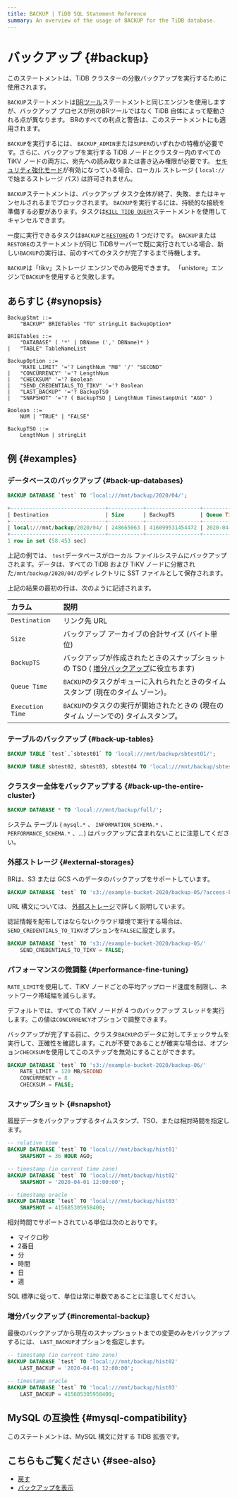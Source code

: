 ```yaml
---
title: BACKUP | TiDB SQL Statement Reference
summary: An overview of the usage of BACKUP for the TiDB database.
---
```


# バックアップ {#backup}

このステートメントは、TiDB クラスターの分散バックアップを実行するために使用されます。

`BACKUP`ステートメントは[BRツール](/br/backup-and-restore-overview.md)ステートメントと同じエンジンを使用しますが、バックアップ プロセスが別のBRツールではなく TiDB 自体によって駆動される点が異なります。 BRのすべての利点と警告は、このステートメントにも適用されます。

`BACKUP`を実行するには、 `BACKUP_ADMIN`または`SUPER`のいずれかの特権が必要です。さらに、バックアップを実行する TiDB ノードとクラスター内のすべての TiKV ノードの両方に、宛先への読み取りまたは書き込み権限が必要です。 [セキュリティ強化モード](/system-variables.md#tidb_enable_enhanced_security)が有効になっている場合、ローカル ストレージ ( `local://`で始まるストレージ パス) は許可されません。

`BACKUP`ステートメントは、バックアップ タスク全体が終了、失敗、またはキャンセルされるまでブロックされます。 `BACKUP`を実行するには、持続的な接続を準備する必要があります。タスクは[`KILL TIDB QUERY`](/sql-statements/sql-statement-kill.md)ステートメントを使用してキャンセルできます。

一度に実行できるタスクは`BACKUP`と[`RESTORE`](/sql-statements/sql-statement-restore.md)の 1 つだけです。 `BACKUP`または`RESTORE`のステートメントが同じ TiDBサーバーで既に実行されている場合、新しい`BACKUP`の実行は、前のすべてのタスクが完了するまで待機します。

`BACKUP`は「tikv」ストレージ エンジンでのみ使用できます。 「unistore」エンジンで`BACKUP`を使用すると失敗します。

## あらすじ {#synopsis}

```ebnf+diagram
BackupStmt ::=
    "BACKUP" BRIETables "TO" stringLit BackupOption*

BRIETables ::=
    "DATABASE" ( '*' | DBName (',' DBName)* )
|   "TABLE" TableNameList

BackupOption ::=
    "RATE_LIMIT" '='? LengthNum "MB" '/' "SECOND"
|   "CONCURRENCY" '='? LengthNum
|   "CHECKSUM" '='? Boolean
|   "SEND_CREDENTIALS_TO_TIKV" '='? Boolean
|   "LAST_BACKUP" '='? BackupTSO
|   "SNAPSHOT" '='? ( BackupTSO | LengthNum TimestampUnit "AGO" )

Boolean ::=
    NUM | "TRUE" | "FALSE"

BackupTSO ::=
    LengthNum | stringLit
```

## 例 {#examples}

### データベースのバックアップ {#back-up-databases}


```sql
BACKUP DATABASE `test` TO 'local:///mnt/backup/2020/04/';
```

```sql
+------------------------------+-----------+-----------------+---------------------+---------------------+
| Destination                  | Size      | BackupTS        | Queue Time          | Execution Time      |
+------------------------------+-----------+-----------------+---------------------+---------------------+
| local:///mnt/backup/2020/04/ | 248665063 | 416099531454472 | 2020-04-12 23:09:48 | 2020-04-12 23:09:48 |
+------------------------------+-----------+-----------------+---------------------+---------------------+
1 row in set (58.453 sec)
```

上記の例では、 `test`データベースがローカル ファイルシステムにバックアップされます。データは、すべての TiDB および TiKV ノードに分散された`/mnt/backup/2020/04/`のディレクトリに SST ファイルとして保存されます。

上記の結果の最初の行は、次のように記述されます。

| カラム              | 説明                                                                    |
| :--------------- | :-------------------------------------------------------------------- |
| `Destination`    | リンク先 URL                                                              |
| `Size`           | バックアップ アーカイブの合計サイズ (バイト単位)                                            |
| `BackupTS`       | バックアップが作成されたときのスナップショットの TSO ( [増分バックアップ](#incremental-backup)に役立ちます) |
| `Queue Time`     | `BACKUP`のタスクがキューに入れられたときのタイムスタンプ (現在のタイム ゾーン)。                        |
| `Execution Time` | `BACKUP`のタスクの実行が開始されたときの (現在のタイム ゾーンでの) タイムスタンプ。                      |

### テーブルのバックアップ {#back-up-tables}


```sql
BACKUP TABLE `test`.`sbtest01` TO 'local:///mnt/backup/sbtest01/';
```


```sql
BACKUP TABLE sbtest02, sbtest03, sbtest04 TO 'local:///mnt/backup/sbtest/';
```

### クラスター全体をバックアップする {#back-up-the-entire-cluster}


```sql
BACKUP DATABASE * TO 'local:///mnt/backup/full/';
```

システム テーブル ( `mysql.*` 、 `INFORMATION_SCHEMA.*` 、 `PERFORMANCE_SCHEMA.*` 、…) はバックアップに含まれないことに注意してください。

### 外部ストレージ {#external-storages}

BRは、S3 または GCS へのデータのバックアップをサポートしています。


```sql
BACKUP DATABASE `test` TO 's3://example-bucket-2020/backup-05/?access-key={YOUR_ACCESS_KEY}&secret-access-key={YOUR_SECRET_KEY}';
```

URL 構文については、 [外部ストレージ](/br/backup-and-restore-storages.md)で詳しく説明しています。

認証情報を配布してはならないクラウド環境で実行する場合は、 `SEND_CREDENTIALS_TO_TIKV`オプションを`FALSE`に設定します。


```sql
BACKUP DATABASE `test` TO 's3://example-bucket-2020/backup-05/'
    SEND_CREDENTIALS_TO_TIKV = FALSE;
```

### パフォーマンスの微調整 {#performance-fine-tuning}

`RATE_LIMIT`を使用して、TiKV ノードごとの平均アップロード速度を制限し、ネットワーク帯域幅を減らします。

デフォルトでは、すべての TiKV ノードが 4 つのバックアップ スレッドを実行します。この値は`CONCURRENCY`オプションで調整できます。

バックアップが完了する前に、クラスタ`BACKUP`のデータに対してチェックサムを実行して、正確性を確認します。これが不要であることが確実な場合は、オプション`CHECKSUM`を使用してこのステップを無効にすることができます。


```sql
BACKUP DATABASE `test` TO 's3://example-bucket-2020/backup-06/'
    RATE_LIMIT = 120 MB/SECOND
    CONCURRENCY = 8
    CHECKSUM = FALSE;
```

### スナップショット {#snapshot}

履歴データをバックアップするタイムスタンプ、TSO、または相対時間を指定します。


```sql
-- relative time
BACKUP DATABASE `test` TO 'local:///mnt/backup/hist01'
    SNAPSHOT = 36 HOUR AGO;

-- timestamp (in current time zone)
BACKUP DATABASE `test` TO 'local:///mnt/backup/hist02'
    SNAPSHOT = '2020-04-01 12:00:00';

-- timestamp oracle
BACKUP DATABASE `test` TO 'local:///mnt/backup/hist03'
    SNAPSHOT = 415685305958400;
```

相対時間でサポートされている単位は次のとおりです。

-   マイクロ秒
-   2番目
-   分
-   時間
-   日
-   週

SQL 標準に従って、単位は常に単数であることに注意してください。

### 増分バックアップ {#incremental-backup}

最後のバックアップから現在のスナップショットまでの変更のみをバックアップするには、 `LAST_BACKUP`オプションを指定します。


```sql
-- timestamp (in current time zone)
BACKUP DATABASE `test` TO 'local:///mnt/backup/hist02'
    LAST_BACKUP = '2020-04-01 12:00:00';

-- timestamp oracle
BACKUP DATABASE `test` TO 'local:///mnt/backup/hist03'
    LAST_BACKUP = 415685305958400;
```

## MySQL の互換性 {#mysql-compatibility}

このステートメントは、MySQL 構文に対する TiDB 拡張です。

## こちらもご覧ください {#see-also}

-   [戻す](/sql-statements/sql-statement-restore.md)
-   [バックアップを表示](/sql-statements/sql-statement-show-backups.md)

